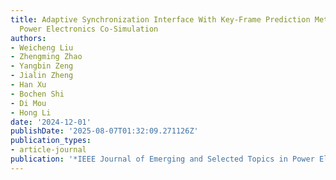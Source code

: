 ```yaml
---
title: Adaptive Synchronization Interface With Key-Frame Prediction Method for Accelerating
  Power Electronics Co-Simulation
authors:
- Weicheng Liu
- Zhengming Zhao
- Yangbin Zeng
- Jialin Zheng
- Han Xu
- Bochen Shi
- Di Mou
- Hong Li
date: '2024-12-01'
publishDate: '2025-08-07T01:32:09.271126Z'
publication_types:
- article-journal
publication: '*IEEE Journal of Emerging and Selected Topics in Power Electronics*'
---
```

